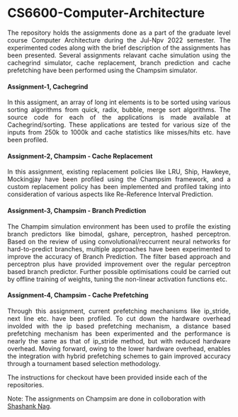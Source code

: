 # CS6600-Computer-Architecture
<p align="justify"> The repository holds the assignments done as a part of the graduate level course Computer Architecture during the Jul-Npv 2022 semester. The experimented 
codes along with the brief description of the assignments has been presented. Several assignments relavant cache simulation using the cachegrind simulator, cache replacement, branch prediction
and cache prefetching have been performed using the Champsim simulator. </p>

#### Assignment-1, Cachegrind 

<p align="justify"> In this assigment, an array of long int elements is to be sorted using various sorting algorithms from quick, radix, bubble,
merge sort algorithms. The source code for each of the applications is made available at Cachegrind/sorting. These applications are tested for various size of the inputs from 250k to 1000k and cache statistics like misses/hits etc. have been profiled. </p>

#### Assignment-2, Champsim - Cache Replacement

<p align="justify"> In this assignment, existing replacement policies like LRU, Ship, Hawkeye, Mockingjay have been profiled using the Champsim framework, and a custom replacement policy has been implemented and profiled taking into consideration of various aspects like Re-Reference Interval Prediction. </p>

#### Assignment-3, Champsim - Branch Prediction

<p align="justify"> The Champim simulation environment has been used to profile the existing branch predictors like bimodal, gshare, perceptron, hashed perceptron. Based on the review of using convolutional/reccurrent neural networks for hard-to-predict branches, multiple 
approaches have been experimented to improve the accuracy of Branch Prediction. The filter based approach and perceptron plus have provided improvement over the regular 
perceptron based branch predictor. Further possible optimisations could be carried out by offline training of weights, tuning the non-linear activation functions etc. </p>

#### Assignment-4, Champsim - Cache Prefetching 

<p align="justify"> Through this assignment, current prefetching mechanisms like ip_stride, next line etc. have been profiled. To cut down the hardware overhead involded with the ip based prefetching mechanism, a distance based prefetching mechanism has been experimented and the performance is nearly the same as that of ip_stride method, but with reduced hardware overhead. Moving forward, owing to the lower hardware overhead, enables the integration with hybrid prefetching schemes to gain improved accuracy through a tournament based selection methodology. </p>

The instructions for checkout have been provided inside each of the repositories. 

Note: The assignments on Champsim are done in colloboration with [Shashank Nag](https://github.com/shashanknag).
